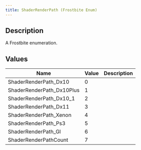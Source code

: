 ```yaml
---
title: ShaderRenderPath (Frostbite Enum)
---
```

## Description

A Frostbite enumeration.

## Values

| Name                       | Value | Description |
| -------------------------- | ----- | ----------- |
| ShaderRenderPath\_Dx10     | 0     |             |
| ShaderRenderPath\_Dx10Plus | 1     |             |
| ShaderRenderPath\_Dx10\_1  | 2     |             |
| ShaderRenderPath\_Dx11     | 3     |             |
| ShaderRenderPath\_Xenon    | 4     |             |
| ShaderRenderPath\_Ps3      | 5     |             |
| ShaderRenderPath\_Gl       | 6     |             |
| ShaderRenderPathCount      | 7     |             |
